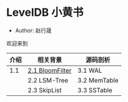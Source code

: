 # LevelDB 小黄书 
-  Author: 赵行晟

欢迎来到



| 介绍 | 相关背景 | 源码剖析 |
| --- | ---- | ----- |
|1.1| [2.1 BloomFilter](./contents/bloomfilter.pdf) |  3.1 WAL|
|| 2.2 LSM-Tree | 3.2 MemTable
|| 2.3 SkipList | 3.3 SSTable
